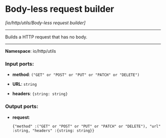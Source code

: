 # Body-less request builder

_[io/http/utils/Body-less request builder]_

---

Builds a HTTP request that has no body.

---

__Namespace__: io/http/utils

### Input ports:

* __method__: ` ("GET" or "POST" or "PUT" or "PATCH" or "DELETE") `


* __URL__: ` string `


* __headers__: ` {string: string} `

### Output ports:

* __request__: 
    ```
    {"method" :("GET" or "POST" or "PUT" or "PATCH" or "DELETE"), "url" :string, "headers" :{string: string}}
    ```

